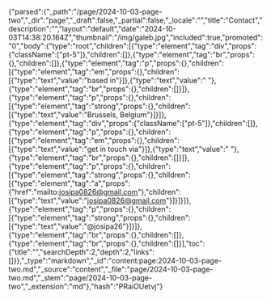 {"parsed":{"_path":"/page/2024-10-03-page-two","_dir":"page","_draft":false,"_partial":false,"_locale":"","title":"Contact","description":"","layout":"default","date":"2024-10-03T14:38:20.164Z","thumbnail":"/img/galeb.jpg","included":true,"promoted":"0","body":{"type":"root","children":[{"type":"element","tag":"div","props":{"className":["pt-5"]},"children":[]},{"type":"element","tag":"br","props":{},"children":[]},{"type":"element","tag":"p","props":{},"children":[{"type":"element","tag":"em","props":{},"children":[{"type":"text","value":"based in"}]},{"type":"text","value":" "},{"type":"element","tag":"br","props":{},"children":[]}]},{"type":"element","tag":"p","props":{},"children":[{"type":"element","tag":"strong","props":{},"children":[{"type":"text","value":"Brussels, Belgium"}]}]},{"type":"element","tag":"div","props":{"className":["pt-5"]},"children":[]},{"type":"element","tag":"p","props":{},"children":[{"type":"element","tag":"em","props":{},"children":[{"type":"text","value":"get in touch via"}]},{"type":"text","value":" "},{"type":"element","tag":"br","props":{},"children":[]}]},{"type":"element","tag":"p","props":{},"children":[{"type":"element","tag":"strong","props":{},"children":[{"type":"element","tag":"a","props":{"href":"mailto:josipa0826@gmail.com"},"children":[{"type":"text","value":"josipa0826@gmail.com"}]}]}]},{"type":"element","tag":"p","props":{},"children":[{"type":"element","tag":"strong","props":{},"children":[{"type":"text","value":"@josipa26"}]}]},{"type":"element","tag":"br","props":{},"children":[]},{"type":"element","tag":"br","props":{},"children":[]}],"toc":{"title":"","searchDepth":2,"depth":2,"links":[]}},"_type":"markdown","_id":"content:page:2024-10-03-page-two.md","_source":"content","_file":"page/2024-10-03-page-two.md","_stem":"page/2024-10-03-page-two","_extension":"md"},"hash":"PRaiOUetvj"}